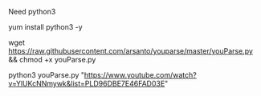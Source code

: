 Need python3

yum install python3 -y

wget https://raw.githubusercontent.com/arsanto/youparse/master/youParse.py && chmod +x youParse.py


python3 youParse.py "https://www.youtube.com/watch?v=YlUKcNNmywk&list=PLD96DBE7E46FAD03E"
